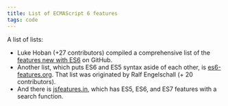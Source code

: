```yaml
---
title: List of ECMAScript 6 features
tags: code
---
```

A list of lists:

- Luke Hoban (+27 contributors) compiled a comprehensive list of the [features new with ES6](https://github.com/lukehoban/es6features) on GitHub.
- Another list, which puts ES6 and ES5 syntax aside of each other, is [es6-features.org](http://es6-features.org/). That list was originated by Ralf Engelschall (+ 20 contributors).
- And there is [jsfeatures.in](https://jsfeatures.in), which has ES5, ES6, and ES7 features with a search function.